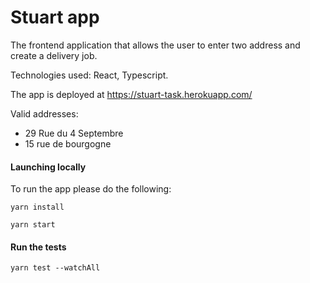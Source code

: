 # Stuart app

The frontend application that allows the user to enter two address and create a delivery job.

Technologies used: React, Typescript.

The app is deployed at https://stuart-task.herokuapp.com/

Valid addresses:

-   29 Rue du 4 Septembre
-   15 rue de bourgogne

#### Launching locally

To run the app please do the following:

```
yarn install

yarn start
```

#### Run the tests

```
yarn test --watchAll
```
